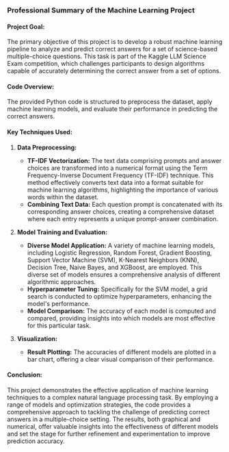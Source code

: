 ### Professional Summary of the Machine Learning Project

#### Project Goal:
The primary objective of this project is to develop a robust machine learning pipeline to analyze and predict correct answers for a set of science-based multiple-choice questions. This task is part of the Kaggle LLM Science Exam competition, which challenges participants to design algorithms capable of accurately determining the correct answer from a set of options.

#### Code Overview:
The provided Python code is structured to preprocess the dataset, apply machine learning models, and evaluate their performance in predicting the correct answers.

#### Key Techniques Used:

1. **Data Preprocessing:**
   - **TF-IDF Vectorization:** The text data comprising prompts and answer choices are transformed into a numerical format using the Term Frequency-Inverse Document Frequency (TF-IDF) technique. This method effectively converts text data into a format suitable for machine learning algorithms, highlighting the importance of various words within the dataset.
   - **Combining Text Data:** Each question prompt is concatenated with its corresponding answer choices, creating a comprehensive dataset where each entry represents a unique prompt-answer combination.

2. **Model Training and Evaluation:**
   - **Diverse Model Application:** A variety of machine learning models, including Logistic Regression, Random Forest, Gradient Boosting, Support Vector Machine (SVM), K-Nearest Neighbors (KNN), Decision Tree, Naive Bayes, and XGBoost, are employed. This diverse set of models ensures a comprehensive analysis of different algorithmic approaches.
   - **Hyperparameter Tuning:** Specifically for the SVM model, a grid search is conducted to optimize hyperparameters, enhancing the model's performance.
   - **Model Comparison:** The accuracy of each model is computed and compared, providing insights into which models are most effective for this particular task.

3. **Visualization:**
   - **Result Plotting:** The accuracies of different models are plotted in a bar chart, offering a clear visual comparison of their performance.

#### Conclusion:
This project demonstrates the effective application of machine learning techniques to a complex natural language processing task. By employing a range of models and optimization strategies, the code provides a comprehensive approach to tackling the challenge of predicting correct answers in a multiple-choice setting. The results, both graphical and numerical, offer valuable insights into the effectiveness of different models and set the stage for further refinement and experimentation to improve prediction accuracy.
